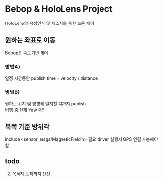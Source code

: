 # Bebop & HoloLens Project
HoloLens의 음성인식 및 제스처를 통한 드론 제어

## 원하는 좌표로 이동
Bebop은 속도기반 제어  
### 방법A)  
일정 시간동안 publish
time = velocity / distance
### 방법B)
원하는 위치 및 방향에 일치할 때까지 publish  
비행 중 현재 Yaw 확인

## 북쪽 기준 방위각
include <sensor_msgs/MagneticField.h> 필요
driver 실행시 GPS 연결 가능해야 함


## todo
2. 목적지 도착까지 전진
